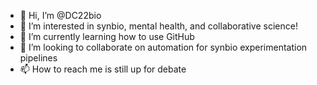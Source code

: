 - 👋 Hi, I’m @DC22bio
- 👀 I’m interested in synbio, mental health, and collaborative science!
- 🌱 I’m currently learning how to use GitHub
- 💞️ I’m looking to collaborate on automation for synbio experimentation pipelines
- 📫 How to reach me is still up for debate

<!---
DC22bio/DC22bio is a ✨ special ✨ repository because its `README.md` (this file) appears on your GitHub profile.
You can click the Preview link to take a look at your changes.
--->
